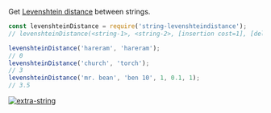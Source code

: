 Get [Levenshtein distance] between strings.

```javascript
const levenshteinDistance = require('string-levenshteindistance');
// levenshteinDistance(<string-1>, <string-2>, [insertion cost=1], [deletion cost=1], [substition cost=1])

levenshteinDistance('hareram', 'hareram');
// 0
levenshteinDistance('church', 'torch');
// 3
levenshteinDistance('mr. bean', 'ben 10', 1, 0.1, 1);
// 3.5
```


[![extra-string](https://i.imgur.com/y4YVIau.jpg)](https://www.npmjs.com/package/extra-string)

[Levenshtein distance]: https://en.wikipedia.org/wiki/Levenshtein_distance
